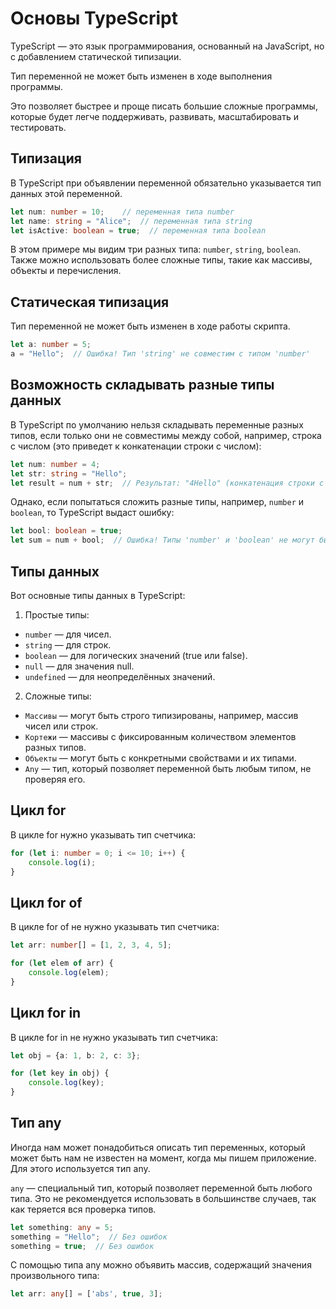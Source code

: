 # Основы TypeScript
TypeScript — это язык программирования, основанный на JavaScript, но с добавлением статической типизации.

Тип переменной не может быть изменен в ходе выполнения программы. 

Это позволяет быстрее и проще писать большие сложные программы, которые будет легче поддерживать, развивать, масштабировать и тестировать.

## Типизация
В TypeScript при объявлении переменной обязательно указывается тип данных этой переменной.

```typescript
let num: number = 10;    // переменная типа number
let name: string = "Alice";  // переменная типа string
let isActive: boolean = true;  // переменная типа boolean
```
В этом примере мы видим три разных типа: `number`, `string`, `boolean`. Также можно использовать более сложные типы, такие как массивы, объекты и перечисления.

## Статическая типизация
Тип переменной не может быть изменен в ходе работы скрипта.

```typescript
let a: number = 5;
a = "Hello";  // Ошибка! Тип 'string' не совместим с типом 'number'
```

## Возможность складывать разные типы данных
В TypeScript по умолчанию нельзя складывать переменные разных типов, если только они не совместимы между собой, например, строка с числом (это приведет к конкатенации строки с числом):
```typescript
let num: number = 4;
let str: string = "Hello";
let result = num + str;  // Результат: "4Hello" (конкатенация строки с числом)
```

Однако, если попытаться сложить разные типы, например, `number` и `boolean`, то TypeScript выдаст ошибку:
```typescript
let bool: boolean = true;
let sum = num + bool;  // Ошибка! Типы 'number' и 'boolean' не могут быть сложены
```

## Типы данных
Вот основные типы данных в TypeScript:
1. Простые типы:
- `number` — для чисел.
- `string` — для строк.
- `boolean` — для логических значений (true или false).
- `null` — для значения null.
- `undefined` — для неопределённых значений.

2. Сложные типы:
- `Массивы` — могут быть строго типизированы, например, массив чисел или строк.
- `Кортежи` — массивы с фиксированным количеством элементов разных типов.
- `Объекты` — могут быть с конкретными свойствами и их типами.
- `Any` — тип, который позволяет переменной быть любым типом, не проверяя его.

## Цикл for 
В цикле for нужно указывать тип счетчика:
```typescript
for (let i: number = 0; i <= 10; i++) {
	console.log(i);
}
```

## Цикл for of
В цикле for of не нужно указывать тип счетчика:
```typescript
let arr: number[] = [1, 2, 3, 4, 5];

for (let elem of arr) {
	console.log(elem);
}
```

## Цикл for in 
В цикле for in не нужно указывать тип счетчика:
```typescript
let obj = {a: 1, b: 2, c: 3};

for (let key in obj) {
	console.log(key);
}
```

## Тип any
Иногда нам может понадобиться описать тип переменных, который может быть нам не известен на момент, когда мы пишем приложение.
Для этого используется тип any.

`any` — специальный тип, который позволяет переменной быть любого типа. Это не рекомендуется использовать в большинстве случаев, так как теряется вся проверка типов.
```typescript
let something: any = 5;
something = "Hello";  // Без ошибок
something = true;  // Без ошибок
```

С помощью типа any можно объявить массив, содержащий значения произвольного типа:
```typescript
let arr: any[] = ['abs', true, 3];
```
